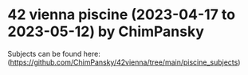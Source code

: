 # 42 vienna piscine (2023-04-17 to 2023-05-12) by ChimPansky

Subjects can be found here:  
(https://github.com/ChimPansky/42vienna/tree/main/piscine_subjects)
